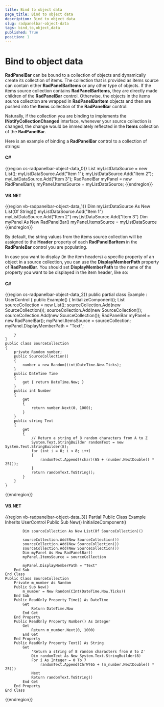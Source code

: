 ```yaml
---
title: Bind to object data
page_title: Bind to object data
description: Bind to object data
slug: radpanelbar-object-data
tags: bind,to,object,data
published: True
position: 1
---
```


# Bind to object data

__RadPanelBar__ can be bound to a collection of objects and dynamically create its collection of items. The collection that is provided as items source can contain either __RadPanelBarItems__ or any other type of objects. If the items source collection contains __RadPanelBarItems__, they are directly made children of the __RadPanelBar__ control. Otherwise, the objects in the items source collection are wrapped in __RadPanelBarItem__ objects and then are pushed into the __Items__ collection of the __RadPanelBar__ control.

Naturally, if the collection you are binding to implements the __INotifyCollectionChanged__ interface, whenever your source collection is changed, the change would be immediately reflected in the __Items__ collection of the __RadPanelBar__.

Here is an example of binding a __RadPanelBar__ control to a collection of strings:

#### __C#__
{{region cs-radpanelbar-object-data_0}}
	List<string> myListDataSource = new List<string>();
	myListDataSource.Add("Item 1");
	myListDataSource.Add("Item 2");
	myListDataSource.Add("Item 3");
	RadPanelBar myPanel = new RadPanelBar();
	myPanel.ItemsSource = myListDataSource;
{{endregion}}

#### __VB.NET__
{{region vb-radpanelbar-object-data_1}}
	Dim myListDataSource As New List(Of String)()
	myListDataSource.Add("Item 1")
	myListDataSource.Add("Item 2")
	myListDataSource.Add("Item 3")
	Dim myPanel As New RadPanelBar()
	myPanel.ItemsSource = myListDataSource
{{endregion}}

By default, the string values from the items source collection will be assigned to the __Header__ property of each __RadPanelBarItem__ in the __RadPanleBar__ control you are populating.

In case you want to display (in the item headers) a specific property of an object in a source collection, you can use the __DisplayMemberPath__ property of __RadPanelBar__. You should set __DisplayMemberPath__ to the name of the property you want to be displayed in the item header, like so:

#### __C#__
{{region cs-radpanelbar-object-data_2}}
	public partial class Example : UserControl
	{
	    public Example()
	    {
	        InitializeComponent();
	        List<SourceCollection> sourceCollection = new List<SourceCollection>();
	        sourceCollection.Add(new SourceCollection());
	        sourceCollection.Add(new SourceCollection());
	        sourceCollection.Add(new SourceCollection());
	        RadPanelBar myPanel = new RadPanelBar();
	        myPanel.ItemsSource = sourceCollection;
	        myPanel.DisplayMemberPath = "Text";
	
	    }
	}
	public class SourceCollection
	{
	    private Random number;
	    public SourceCollection()
	    {
	        number = new Random((int)DateTime.Now.Ticks);
	    }
	    public DateTime Time
	    {
	        get { return DateTime.Now; }
	    }
	    public int Number
	    {
	        get
	        {
	            return number.Next(0, 1000);
	        }
	    }
	    public string Text
	    {
	        get
	        {
	            // Return a string of 8 random characters from A to Z
	            System.Text.StringBuilder randomText = new System.Text.StringBuilder(8);
	            for (int i = 0; i < 8; i++)
	            {
	                randomText.Append((char)(65 + (number.NextDouble() * 25)));
	            }
	            return randomText.ToString();
	        }
	    }
	}
{{endregion}}

#### __VB.NET__
{{region vb-radpanelbar-object-data_3}}
	Partial Public Class Example
	    Inherits UserControl
	    Public Sub New()
	        InitializeComponent()
	
	        Dim sourceCollection As New List(Of SourceCollection)()
	
	        sourceCollection.Add(New SourceCollection())
	        sourceCollection.Add(New SourceCollection())
	        sourceCollection.Add(New SourceCollection())
	        Dim myPanel As New RadPanelBar()
	        myPanel.ItemsSource = sourceCollection
	
	        myPanel.DisplayMemberPath = "Text"
	    End Sub
	End Class
	Public Class SourceCollection
	    Private m_number As Random
	    Public Sub New()
	        m_number = New Random(CInt(DateTime.Now.Ticks))
	    End Sub
	    Public ReadOnly Property Time() As DateTime
	        Get
	            Return DateTime.Now
	        End Get
	    End Property
	    Public ReadOnly Property Number() As Integer
	        Get
	            Return m_number.Next(0, 1000)
	        End Get
	    End Property
	    Public ReadOnly Property Text() As String
	        Get
	            'Return a string of 8 random characters from A to Z'
	            Dim randomText As New System.Text.StringBuilder(8)
	            For i As Integer = 0 To 7
	                randomText.Append(ChrW(65 + (m_number.NextDouble() * 25)))
	            Next
	            Return randomText.ToString()
	        End Get
	    End Property
	End Class
{{endregion}}